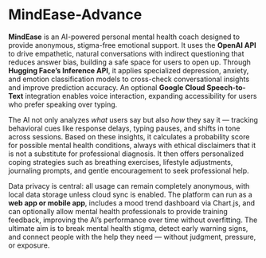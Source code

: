 # MindEase-Advance
**MindEase** is an AI-powered personal mental health coach designed to provide anonymous, stigma-free emotional support. It uses the **OpenAI API** to drive empathetic, natural conversations with indirect questioning that reduces answer bias, building a safe space for users to open up. Through **Hugging Face’s Inference API**, it applies specialized depression, anxiety, and emotion classification models to cross-check conversational insights and improve prediction accuracy. An optional **Google Cloud Speech-to-Text** integration enables voice interaction, expanding accessibility for users who prefer speaking over typing.

The AI not only analyzes *what* users say but also *how* they say it — tracking behavioral cues like response delays, typing pauses, and shifts in tone across sessions. Based on these insights, it calculates a probability score for possible mental health conditions, always with ethical disclaimers that it is not a substitute for professional diagnosis. It then offers personalized coping strategies such as breathing exercises, lifestyle adjustments, journaling prompts, and gentle encouragement to seek professional help.

Data privacy is central: all usage can remain completely anonymous, with local data storage unless cloud sync is enabled. The platform can run as a **web app or mobile app**, includes a mood trend dashboard via Chart.js, and can optionally allow mental health professionals to provide training feedback, improving the AI’s performance over time without overfitting. The ultimate aim is to break mental health stigma, detect early warning signs, and connect people with the help they need — without judgment, pressure, or exposure.
